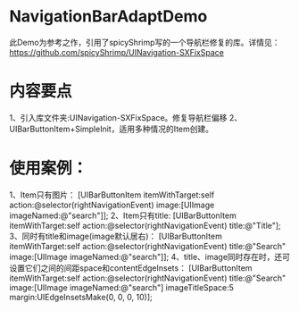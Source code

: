 # NavigationBarAdaptDemo
此Demo为参考之作，引用了spicyShrimp写的一个导航栏修复的库。详情见：https://github.com/spicyShrimp/UINavigation-SXFixSpace

# 内容要点
  1、引入库文件夹:UINavigation-SXFixSpace。修复导航栏偏移
  2、UIBarButtonItem+SimpleInit，适用多种情况的Item创建。
  
# 使用案例：
  1、Item只有图片：
  [UIBarButtonItem itemWithTarget:self action:@selector(rightNavigationEvent) image:[UIImage imageNamed:@"search"]];
  2、Item只有title:
  [UIBarButtonItem itemWithTarget:self action:@selector(rightNavigationEvent) title:@"Title"];
  3、同时有title和image(image默认居右)：
  [UIBarButtonItem itemWithTarget:self action:@selector(rightNavigationEvent) title:@"Search" image:[UIImage imageNamed:@"search"]];
  4、title、image同时存在时，还可设置它们之间的间距space和contentEdgeInsets：
  [UIBarButtonItem itemWithTarget:self action:@selector(rightNavigationEvent) title:@"Search" image:[UIImage imageNamed:@"search"] imageTitleSpace:5 margin:UIEdgeInsetsMake(0, 0, 0, 10)];
